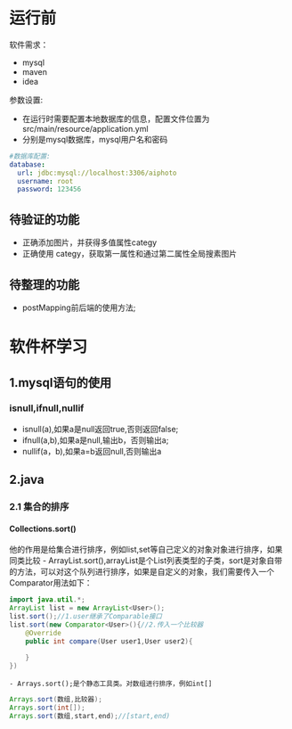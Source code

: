 # 运行前
  软件需求：
  - mysql
  - maven
  - idea

  参数设置:
  - 在运行时需要配置本地数据库的信息，配置文件位置为src/main/resource/application.yml
  - 分别是mysql数据库，mysql用户名和密码 
```yml
#数据库配置:
database:
  url: jdbc:mysql://localhost:3306/aiphoto
  username: root
  password: 123456    
```  

## 待验证的功能

- 正确添加图片，并获得多值属性categy
- 正确使用 categy，获取第一属性和通过第二属性全局搜素图片

## 待整理的功能

- postMapping前后端的使用方法;

# 软件杯学习

## 1.mysql语句的使用

### isnull,ifnull,nullif

- isnull(a),如果a是null返回true,否则返回false;
- ifnull(a,b),如果a是null,输出b，否则输出a;
- nullif(a，b),如果a=b返回null,否则输出a

## 2.java

### 2.1 集合的排序
#### Collections.sort()
  他的作用是给集合进行排序，例如list,set等自己定义的对象对象进行排序，如果
  同类比较
    - ArrayList.sort(),arrayList是个List列表类型的子类，sort是对象自带的方法，可以对这个队列进行排序，如果是自定义的对象，我们需要传入一个Comparator用法如下：
```java
import java.util.*;
ArrayList list = new ArrayList<User>();
list.sort();//1.user继承了Comparable接口
list.sort(new Comparator<User>(){//2.传入一个比较器
    @Override
    public int compare(User user1,User user2){
        
    }
})
```
    - Arrays.sort();是个静态工具类。对数组进行排序，例如int[]
```java
Arrays.sort(数组,比较器);
Arrays.sort(int[]);
Arrays.sort(数组,start,end);//[start,end)
```
